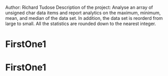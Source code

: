 Author: Richard Tudose
Description of the project: Analyse an array of unsigned char data items and report analytics on the maximum, minimum, mean, and median of the data set. 
In addition, the data set is reorderd from large to small.
All the statistics are rounded down to the nearest integer.
# FirstOne1
# FirstOne1
